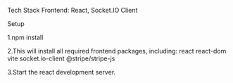 Tech Stack
Frontend: React, Socket.IO Client

Setup 

1.npm install

2.This will install all required frontend packages, including:
react
react-dom
vite
socket.io-client
@stripe/stripe-js

3.Start the react development server.
